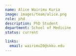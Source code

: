 ```yaml
---
name: Alice Wairimu Kuria
image: images/team/alice.png
role: phd
description: PhD Student
department: School of Medicine
status: current

links:
  email: wairimu20@skku.edu
---
```


